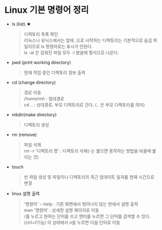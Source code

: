 # Linux 기본 명령어 정리
- ls (list) ★
    >디렉토리 목록 확인  
    리눅스나 유닉스에서는 앞에 .으로 시작하는 디렉토리는 기본적으로 숨김 파일이므로 ls 명령어로는 표시가 안된다.  
    ls -al 은 감춰진 파일 모두 -l 했을때 형식으로 나온다.

- pwd (print working directory)
    >현재 작업 중인 디렉토리 정보 출력

- cd (change directory)
    >경로 이동  
    /home/mh : 절대경로  
    cd .. : 상대경로. 부모 디렉토리로 간다. (.. 은 부모 디렉토리를 의미)

- mkdir(make directory)
    >디렉토리 생성

- rm (remove)
    >파일 삭제  
    rm -r '디렉토리 명' : 디렉토리 삭제(-는 붙으면 동작하는 방법을 바꿀때 붙이는 것)

- touch
    >빈 파일 생성 및 파일이나 디렉토리의 최근 업데이트 일자를 현재 시간으로 변경

- linux 설명 출력
    >'명령어' --help : 기존 화면에서 벗어나지 않는 한에서 설명 출력  
    man '명령어' : 상세한 설명 페이지로 이동  
    /를 누르고 원하는 단어를 쓰고 엔터를 누르면 그 단어를 검색할 수 있다.(ctrl+f기능) 이 상태에서 n을 누르면 다음 단어로 이동